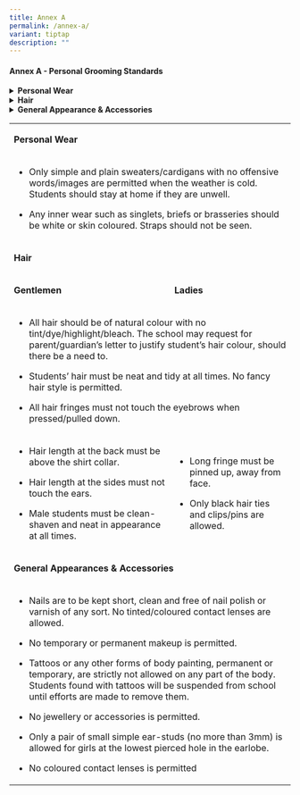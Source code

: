 ```yaml
---
title: Annex A
permalink: /annex-a/
variant: tiptap
description: ""
---
```

<h4><strong>Annex A - Personal Grooming Standards</strong></h4>
<div data-type="detailGroup" class="isomer-accordion isomer-accordion-white">
<details class="isomer-details">
<summary><strong>Personal Wear</strong>
</summary>
<div data-type="detailsContent" class="isomer-details-content">
<ul data-tight="true" class="tight">
<li>
<p>Only simple and plain sweaters/cardigans with no offensive words/images
are permitted when the weather is cold. Students should stay at home if
they are unwell.</p>
</li>
<li>
<p>Any inner wear such as singlets, briefs or brasseries should be white
or skin coloured. Straps should not be seen.</p>
</li>
</ul>
</div>
</details>
<details class="isomer-details">
<summary><strong>Hair</strong>
</summary>
<div data-type="detailsContent" class="isomer-details-content">
<ul data-tight="true" class="tight">
<li>
<p>All hair should be of natural colour with no tint/dye/highlight/bleach.
The school may request for parent/guardian’s letter to justify student’s
hair colour, should there be a need to.</p>
</li>
<li>
<p>Students’ hair must be neat and tidy at all times. No fancy hair style
is permitted.</p>
</li>
<li>
<p>All hair fringes must not touch the eyebrows when pressed/pulled down.</p>
</li>
</ul>
<table style="minWidth: 50px">
<colgroup>
<col>
<col>
</colgroup>
<tbody>
<tr>
<th rowspan="1" colspan="1">
<p>Gentlemen</p>
</th>
<th rowspan="1" colspan="1">
<p>Ladies</p>
</th>
</tr>
<tr>
<td rowspan="1" colspan="1">
<ul data-tight="true" class="tight">
<li>
<p>Hair length at the back must be above the shirt collar.</p>
</li>
<li>
<p>Hair length at the sides must not touch the ears.</p>
</li>
<li>
<p>Male students must be clean-shaven and neat in appearance at all times.</p>
</li>
</ul>
</td>
<td rowspan="1" colspan="1">
<ul data-tight="true" class="tight">
<li>
<p>Long fringe must be pinned up, away from face.</p>
</li>
<li>
<p>Only black hair ties and clips/pins are allowed.</p>
</li>
</ul>
</td>
</tr>
</tbody>
</table>
</div>
</details>
<details class="isomer-details">
<summary><strong>General Appearance &amp; Accessories</strong>
</summary>
<div data-type="detailsContent" class="isomer-details-content">
<ul data-tight="true" class="tight">
<li>
<p>Nails are to be kept short, clean and free of nail polish or varnish of
any sort. No tinted/coloured contact lenses are allowed.</p>
</li>
<li>
<p>No temporary or permanent makeup is permitted.</p>
</li>
<li>
<p>Tattoos or any other forms of body painting, permanent or temporary, are
strictly not allowed on any part of the body. Students found with tattoos
will be suspended from school until efforts are made to remove them.</p>
</li>
<li>
<p>No jewellery or accessories is permitted.</p>
</li>
<li>
<p>Only a pair of small simple ear-studs (no more than 3mm) is allowed for
girls at the lowest pierced hole in the earlobe.</p>
</li>
<li>
<p>No coloured contact lenses is permitted</p>
</li>
</ul>
</div>
</details>
</div>
<p></p>
<table style="minWidth: 50px">
<colgroup>
<col>
<col>
</colgroup>
<tbody>
<tr>
<td rowspan="1" colspan="2">
<p><strong>Personal Wear</strong>
</p>
</td>
</tr>
<tr>
<td rowspan="1" colspan="2">
<ul data-tight="true" class="tight">
<li>
<p>Only simple and plain sweaters/cardigans with no offensive words/images
are permitted when the weather is cold. Students should stay at home if
they are unwell.</p>
</li>
<li>
<p>Any inner wear such as singlets, briefs or brasseries should be white
or skin coloured. Straps should not be seen.</p>
</li>
</ul>
</td>
</tr>
<tr>
<td rowspan="1" colspan="2">
<p><strong>Hair</strong>
</p>
</td>
</tr>
<tr>
<td rowspan="1" colspan="1">
<p><strong>Gentlemen</strong>
</p>
</td>
<td rowspan="1" colspan="1">
<p><strong>Ladies</strong>
</p>
</td>
</tr>
<tr>
<td rowspan="1" colspan="2">
<ul data-tight="true" class="tight">
<li>
<p>All hair should be of natural colour with no tint/dye/highlight/bleach.
The school may request for parent/guardian’s letter to justify student’s
hair colour, should there be a need to.</p>
</li>
<li>
<p>Students’ hair must be neat and tidy at all times. No fancy hair style
is permitted.</p>
</li>
<li>
<p>All hair fringes must not touch the eyebrows when pressed/pulled down.</p>
</li>
</ul>
</td>
</tr>
<tr>
<td rowspan="1" colspan="1">
<ul data-tight="true" class="tight">
<li>
<p>Hair length at the back must be above the shirt collar.</p>
</li>
<li>
<p>Hair length at the sides must not touch the ears.</p>
</li>
<li>
<p>Male students must be clean-shaven and neat in appearance at all times.</p>
</li>
</ul>
</td>
<td rowspan="1" colspan="1">
<ul data-tight="true" class="tight">
<li>
<p>Long fringe must be pinned up, away from face.</p>
</li>
<li>
<p>Only black hair ties and clips/pins are allowed.</p>
</li>
</ul>
</td>
</tr>
<tr>
<td rowspan="1" colspan="2">
<p><strong>General Appearances &amp; Accessories</strong>
</p>
</td>
</tr>
<tr>
<td rowspan="1" colspan="2">
<ul data-tight="true" class="tight">
<li>
<p>Nails are to be kept short, clean and free of nail polish or varnish of
any sort. No tinted/coloured contact lenses are allowed.</p>
</li>
<li>
<p>No temporary or permanent makeup is permitted.</p>
</li>
<li>
<p>Tattoos or any other forms of body painting, permanent or temporary, are
strictly not allowed on any part of the body. Students found with tattoos
will be suspended from school until efforts are made to remove them.</p>
</li>
<li>
<p>No jewellery or accessories is permitted.</p>
</li>
<li>
<p>Only a pair of small simple ear-studs (no more than 3mm) is allowed for
girls at the lowest pierced hole in the earlobe.</p>
</li>
<li>
<p>No coloured contact lenses is permitted</p>
</li>
</ul>
</td>
</tr>
</tbody>
</table>
<p></p>